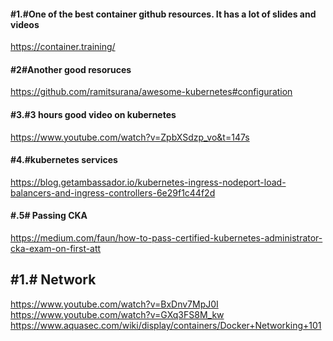 #### #1.#One of the best container github resources. It has a lot of slides and videos

https://container.training/

#### #2#Another good resoruces
https://github.com/ramitsurana/awesome-kubernetes#configuration

#### #3.#3 hours good video on kubernetes
https://www.youtube.com/watch?v=ZpbXSdzp_vo&t=147s


#### #4.#kubernetes services
https://blog.getambassador.io/kubernetes-ingress-nodeport-load-balancers-and-ingress-controllers-6e29f1c44f2d

#### #.5# Passing CKA
https://medium.com/faun/how-to-pass-certified-kubernetes-administrator-cka-exam-on-first-att


## #1.# Network
https://www.youtube.com/watch?v=BxDnv7MpJ0I \
https://www.youtube.com/watch?v=GXq3FS8M_kw \
https://www.aquasec.com/wiki/display/containers/Docker+Networking+101
